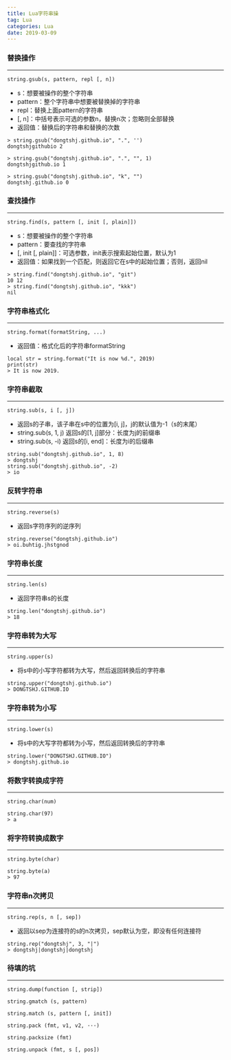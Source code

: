 ```yaml
---
title: Lua字符串操
tag: Lua
categories: Lua
date: 2019-03-09
---
```


### 替换操作
---
`string.gsub(s, pattern, repl [, n])`
* s：想要被操作的整个字符串
* pattern：整个字符串中想要被替换掉的字符串
* repl：替换上面pattern的字符串
* [, n]：中括号表示可选的参数n，替换n次；忽略则全部替换
* 返回值：替换后的字符串和替换的次数

```
> string.gsub("dongtshj.github.io", ".", '')
dongtshjgithubio 2

> string.gsub("dongtshj.github.io", ".", "", 1)
dongtshjgithub.io 1

> string.gsub("dongtshj.github.io", "k", "")
dongtshj.github.io 0
```

### 查找操作
---
`string.find(s, pattern [, init [, plain]])`
* s：想要被操作的整个字符串
* pattern：要查找的字符串
* [, init [, plain]]：可选参数，init表示搜索起始位置，默认为1
* 返回值：如果找到一个匹配，则返回它在s中的起始位置；否则，返回nil

```
> string.find("dongtshj.github.io", "git")
10 12
> string.find("dongtshj.github.io", "kkk")
nil
```

### 字符串格式化
---
`string.format(formatString, ...)`
* 返回值：格式化后的字符串formatString

```
local str = string.format("It is now %d.", 2019)
print(str)
> It is now 2019.
```

### 字符串截取
---
`string.sub(s, i [, j])`
* 返回s的子串，该子串在s中的位置为[i, j]，j的默认值为-1（s的末尾）
* string.sub(s, 1, j) 返回s的[1, j]部分：长度为j的前缀串
* string.sub(s, -i) 返回s的[i, end]：长度为i的后缀串

```
string.sub("dongtshj.github.io", 1, 8)
> dongtshj
string.sub("dongtshj.github.io", -2)
> io
```

### 反转字符串
---
`string.reverse(s)`
* 返回s字符序列的逆序列

```
string.reverse("dongtshj.github.io")
> oi.buhtig.jhstgnod
```

### 字符串长度
---
`string.len(s)`
* 返回字符串s的长度

```
string.len("dongtshj.github.io")
> 18
```

### 字符串转为大写
---
`string.upper(s)`
* 将s中的小写字符都转为大写，然后返回转换后的字符串

```
string.upper("dongtshj.github.io")
> DONGTSHJ.GITHUB.IO
```

### 字符串转为小写
---
`string.lower(s)`
* 将s中的大写字符都转为小写，然后返回转换后的字符串

```
string.lower("DONGTSHJ.GITHUB.IO")
> dongtshj.github.io
```

### 将数字转换成字符
---
`string.char(num)`

```
string.char(97)
> a
```

### 将字符转换成数字
---
`string.byte(char)`

```
string.byte(a)
> 97
```

### 字符串n次拷贝
---
`string.rep(s, n [, sep])`
* 返回以sep为连接符的s的n次拷贝，sep默认为空，即没有任何连接符

```
string.rep("dongtshj", 3, "|")
> dongtshj|dongtshj|dongtshj
```

### 待填的坑
---
`string.dump(function [, strip])`

`string.gmatch (s, pattern)`

`string.match (s, pattern [, init])`

`string.pack (fmt, v1, v2, ···)`

`string.packsize (fmt)`

`string.unpack (fmt, s [, pos])`
